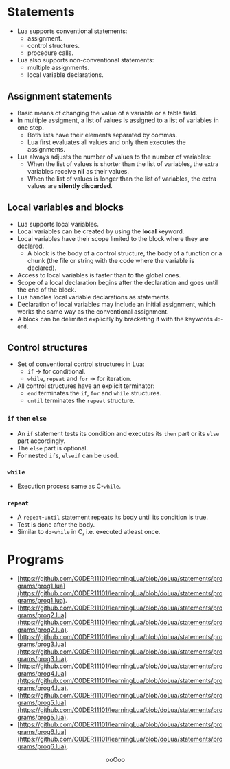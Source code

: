 # Statements

* Lua supports conventional statements:
	* assignment.
	* control structures.
	* procedure calls.
* Lua also supports non-conventional statements:
	* multiple assignments.
	* local variable declarations.

## Assignment statements

* Basic means of changing the value of a variable or a table field.
* In multiple assigment, a list of values is assigned to a list of variables in one step.
	* Both lists have their elements separated by commas.
	* Lua first evaluates all values and only then executes the assignments.
* Lua always adjusts the number of values to the number of variables:
	* When the list of values is shorter than the list of variables, the extra variables receive **nil** as their values.
	* When the list of values is longer than the list of variables, the extra values are **silently discarded**.

## Local variables and blocks

* Lua supports local variables.
* Local variables can be created by using the **local** keyword.
* Local variables have their scope limited to the block where they are declared.
	* A block is the body of a control structure, the body of a function or a chunk (the file or string with the code where the variable is declared).
* Access to local variables is faster than to the global ones.
* Scope of a local declaration begins after the declaration and goes until the end of the block.
* Lua handles local variable declarations as statements.
* Declaration of local variables may include an initial assignment, which works the same way as the conventional assignment.
* A block can be delimited explicitly by bracketing it with the keywords `do`-`end`.

## Control structures

* Set of conventional control structures in Lua:
	* `if` &rarr; for conditional.
	* `while`, `repeat` and `for` &rarr; for iteration.
* All control structures have an explicit terminator:
	* `end` terminates the `if`, `for` and `while` structures.
	* `until` terminates the `repeat` structure.

### `if` `then` `else`

* An `if` statement tests its condition and executes its `then` part or its `else` part accordingly.
* The `else` part is optional.
* For nested `if`s, `elseif` can be used.

### `while`

* Execution process same as C-`while`.

### `repeat`

* A `repeat`-`until` statement repeats its body until its condition is true.
* Test is done after the body.
* Similar to `do`-`while` in C, i.e. executed atleast once.


# Programs

* [https://github.com/C0DER11101/learningLua/blob/doLua/statements/programs/prog1.lua](https://github.com/C0DER11101/learningLua/blob/doLua/statements/programs/prog1.lua).
* [https://github.com/C0DER11101/learningLua/blob/doLua/statements/programs/prog2.lua](https://github.com/C0DER11101/learningLua/blob/doLua/statements/programs/prog2.lua).
* [https://github.com/C0DER11101/learningLua/blob/doLua/statements/programs/prog3.lua](https://github.com/C0DER11101/learningLua/blob/doLua/statements/programs/prog3.lua).
* [https://github.com/C0DER11101/learningLua/blob/doLua/statements/programs/prog4.lua](https://github.com/C0DER11101/learningLua/blob/doLua/statements/programs/prog4.lua).
* [https://github.com/C0DER11101/learningLua/blob/doLua/statements/programs/prog5.lua](https://github.com/C0DER11101/learningLua/blob/doLua/statements/programs/prog5.lua).
* [https://github.com/C0DER11101/learningLua/blob/doLua/statements/programs/prog6.lua](https://github.com/C0DER11101/learningLua/blob/doLua/statements/programs/prog6.lua).

<p align="center">
ooOoo
</p>
